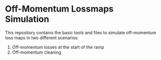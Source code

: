 # Off-Momentum Lossmaps Simulation
This repository contains the basic tools and files to simulate off-momentum loss maps in two different scenarios:
  1) Off-momentum losses at the start of the ramp
  2) Off-momentum cleaning
  
  
